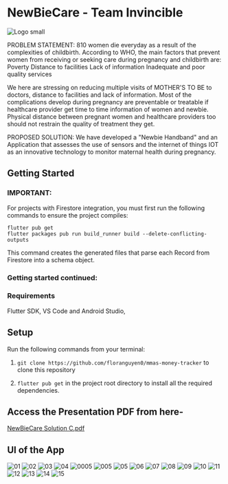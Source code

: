 # NewBieCare - Team Invincible

![Logo small](https://user-images.githubusercontent.com/98517363/226147288-97a22304-f9b2-4013-87de-5f2052b5666a.png)

 
PROBLEM STATEMENT:
810 women die everyday as a result of the complexities of childbirth. According to WHO, the main factors that prevent women from receiving or seeking care during pregnancy and childbirth are:
Poverty
Distance to facilities
Lack of information
Inadequate and poor quality services

We here are stressing on reducing multiple visits of MOTHER'S TO BE to doctors,  distance to facilities and lack of information. Most of the complications develop during pregnancy are preventable or treatable if healthcare provider get time to time information of women and newbie. Physical distance between pregnant women and healthcare providers too should not restrain the quality of treatment they get.
 
 
 PROPOSED SOLUTION: We have developed a "Newbie Handband" and an Application that assesses the use of sensors and the internet of things IOT as an innovative technology to monitor maternal health during pregnancy.


## Getting Started

### IMPORTANT:

For projects with Firestore integration, you must first run the following commands to ensure the project compiles:

```
flutter pub get
flutter packages pub run build_runner build --delete-conflicting-outputs
```

This command creates the generated files that parse each Record from Firestore into a schema object.

### Getting started continued:

### Requirements
Flutter SDK,
VS Code and
Android Studio,

## Setup

Run the following commands from your terminal:

1) `git clone https://github.com/floranguyen0/mmas-money-tracker` to clone this repository 

2) `flutter pub get` in the project root directory to install all the required dependencies.


 ## Access the Presentation PDF from here-
 [NewBieCare Solution C.pdf](https://github.com/Abhishek-207/NewbieCare-Application/files/11115009/NewBie.care.pitch.solution.C.pdf)



## UI of the App

![01](https://user-images.githubusercontent.com/98517363/226147403-fc6aa029-4ef6-43dc-a34f-8a6e7fbb456f.png)
![02](https://user-images.githubusercontent.com/98517363/226147404-74ba2053-fdf9-4ffa-a4e9-00de6edd8027.png)
![03](https://user-images.githubusercontent.com/98517363/226147326-12de1880-c653-4e4c-b1c3-e07ef45ee5a5.png)
![04](https://user-images.githubusercontent.com/98517363/226147329-7bac4d5f-3df8-472f-a194-cbe9d74eabd6.png)
![0005](https://user-images.githubusercontent.com/98517363/226147334-46dcca45-58b6-4891-9a0d-a86f06b53ffb.png)
![005](https://user-images.githubusercontent.com/98517363/226147338-554f3f03-8e13-444a-b3c8-32fb5307dac4.png)
![05](https://user-images.githubusercontent.com/98517363/226147340-f39be48b-c724-4f21-98ef-c0c9b176b731.png)
![06](https://user-images.githubusercontent.com/98517363/226147342-ec5fa1bd-e052-443d-bb9b-a57bd20f6804.png)
![07](https://user-images.githubusercontent.com/98517363/226147343-7c359108-eaff-4c70-8a36-25ef02fe1444.png)
![08](https://user-images.githubusercontent.com/98517363/226147344-ac651045-17ab-401e-8b8d-6cec36b184b5.png)
![09](https://user-images.githubusercontent.com/98517363/226147345-1b1a58d3-71b5-4abc-be64-569715311518.png)
![10](https://user-images.githubusercontent.com/98517363/226147346-b307062d-3c58-4666-b982-89fe4f398614.png)
![11](https://user-images.githubusercontent.com/98517363/226147349-45f953d3-6e6c-4b83-8b13-c9a34143bba0.png)
![12](https://user-images.githubusercontent.com/98517363/226147352-01ed001c-8bdf-4a65-a666-bf58f2793e50.png)
![13](https://user-images.githubusercontent.com/98517363/226147355-dfb84c41-1393-4025-9cbe-4e9240b77dc7.png)
![14](https://user-images.githubusercontent.com/98517363/226147360-d0cb22a8-e523-4c01-b7d0-b126d0a07810.png)
![15](https://user-images.githubusercontent.com/98517363/226147365-7c6ca513-0a2f-4a0a-9c70-5628d8274084.png)



